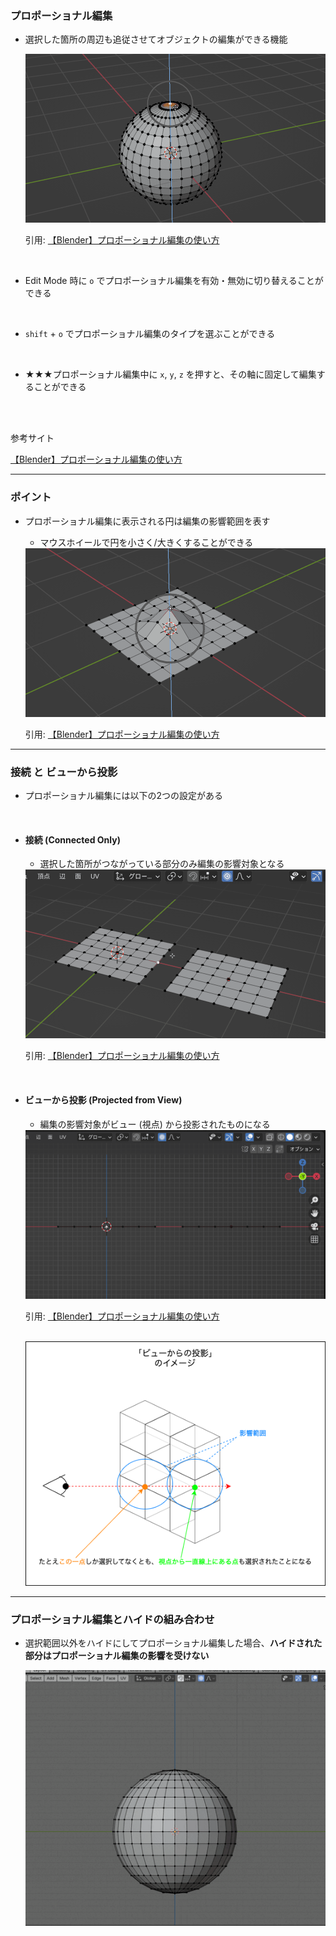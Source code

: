 ### プロポーショナル編集

- 選択した箇所の周辺も追従させてオブジェクトの編集ができる機能　

    <img src="./img/ProportionalEdit/Blender-Proportional-Edit_1.gif" />

    引用: [【Blender】プロポーショナル編集の使い方](https://saru-blender.com/proportional)

<br>

- Edit Mode 時に `o` でプロポーショナル編集を有効・無効に切り替えることができる

<br>

- `shift` + `o` でプロポーショナル編集のタイプを選ぶことができる

<br>

- ★★★プロポーショナル編集中に `x`, `y`, `z` を押すと、その軸に固定して編集することができる

<br>
<br>

参考サイト

[【Blender】プロポーショナル編集の使い方](https://saru-blender.com/proportional)

---

### ポイント

- プロポーショナル編集に表示される円は編集の影響範囲を表す
    
    - マウスホイールで円を小さく/大きくすることができる

    <img src="./img/ProportionalEdit/Blender-Proportional-Edit_2.gif" />

    引用: [【Blender】プロポーショナル編集の使い方](https://saru-blender.com/proportional)

---

### 接続 と ビューから投影

- プロポーショナル編集には以下の2つの設定がある

<br>

- #### 接続 (Connected Only)

    - 選択した箇所がつながっている部分のみ編集の影響対象となる

    <img src="./img/ProportionalEdit/Blender-Proportional-Edit-Connected-Only_1.gif" />

    引用: [【Blender】プロポーショナル編集の使い方](https://saru-blender.com/proportional)

<br>

- #### ビューから投影 (Projected from View)

    - 編集の影響対象がビュー (視点) から投影されたものになる

    <img src="./img/ProportionalEdit/Blender-Proportional-Edit-Projected-from-View_1.gif" />

    引用: [【Blender】プロポーショナル編集の使い方](https://saru-blender.com/proportional)

    <br>

    <img src="./img/ProportionalEdit/Blender-Proportional-Edit-Projected-from-View_2.png" />

---

### プロポーショナル編集とハイドの組み合わせ

- 選択範囲以外をハイドにしてプロポーショナル編集した場合、**ハイドされた部分はプロポーショナル編集の影響を受けない**

    <img src="./img/ProportionalEdit/Blender-Proportional-Edit-Hide_1.gif" />
